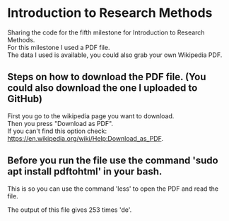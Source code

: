 # Introduction to Research Methods

Sharing the code for the fifth milestone for Introduction to Research Methods.  
For this milestone I used a PDF file.  
The data I used is available, you could also grab your own Wikipedia PDF.  

## Steps on how to download the PDF file. (You could also download the one I uploaded to GitHub)

First you go to the wikipedia page you want to download.  
Then you press "Download as PDF".  
If you can't find this option check: https://en.wikipedia.org/wiki/Help:Download_as_PDF.  

## Before you run the file use the command 'sudo apt install pdftohtml' in your bash.
This is so you can use the command 'less' to open the PDF and read the file.

The output of this file gives 253 times 'de'.
